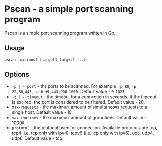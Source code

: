 # Pscan - a simple port scanning program
Pscan is a simple port scanning program written in Go.
## Usage
```
pscan [options] [target1 target2 ...]
```
## Options
* `-p | --port` - the ports to be scanned. For example, `-p 80`, `-p 22,80,443`, `-p 0-99,443,900-1000`. 
Default value - `0-1023`.
* `-t | --timeout` - the timeout for a connection in seconds. If the timeout is expired, the port is considered to be filtered.
Default value - 20.
* `max-requests` - the maximum amount of simultaneous requests to a single host.
Default value - 10.
* `max-routines` - the maximum amount of goroutines.
Default value - 10000.
* `protocol` - the protocol used for connection. Available protocols are tcp, tcp4 (i.e. tcp only with ipv4), tcpv6 (i.e. tcp only with ipv6), udp, udp4, udp6.
Default value - tcp.